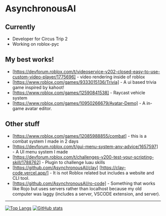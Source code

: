 # AsynchronousAI
## Currently
- Developer for Circus Trip 2
- Working on roblox-pyc
## My best works!
- [https://devforum.roblox.com/t/videoservice-v202-closed-easy-to-use-custom-video-player/1775696] - video rendering inside of roblox 
- [https://www.roblox.com/games/9333015136/Trivia] - A ui based trivia game inspired by kahoot!
- [https://www.roblox.com/games/12590841538] - Raycast vehicle system
- [https://www.roblox.com/games/10950266679/Avatar-Demo] - A in-game avatar editor. 
## Other stuff
- [https://www.roblox.com/games/12085988855/combat] - this is a combat system I made in 2 days 
- [https://devforum.roblox.com/t/gui-menu-system-any-advice/1657597] - A UI menu system I made 
- [https://devforum.roblox.com/t/challenges-v200-test-your-scripting-skill/1788762] - Plugin to challenge luau skills 
- [https://github.com/AsynchronousAI/clay] [https://clay-code.vercel.app/] - It is not Roblox related but includes a website and CLI tool. 
- [https://github.com/AsynchronousAI/ro-code] - Something that works like Rojo but uses servers rather than localhost because my old computer was laggy (includes a server, VSCODE extension, and server).
***
[![Top Langs](https://github-readme-stats.vercel.app/api/top-langs/?username=asynchronousai)]()
[![GitHub stats](https://github-readme-stats.vercel.app/api?username=asynchronousai)]()
